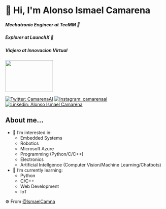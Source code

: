 # 👋 Hi, I'm Alonso Ismael Camarena

##### Mechatronic Engineer at TecMM 🤖
##### Explorer at LaunchX 🚀
##### Viajero at Innovacion Virtual 
<img align='' src="https://www.uv.mx/secretariaacademica/files/2020/07/innovacion-virtual.png" height="100" width="150">

[![Twitter: CamarenaAI](https://img.shields.io/badge/-CamarenaAI-blue?style=flat-square&logo=Twitter&logoColor=white&link=https://twitter.com/CamarenaAI)](https://twitter.com/CamarenaAI)
[![Instagram: camarenaai](https://img.shields.io/badge/-camarenaai-gray?style=flat-square&logo=Instagram&logoColor=white&link=https://www.instagram.com/CamarenaAI/)](https://www.instagram.com/CamarenaAI/)
[![Linkedin: Alonso Ismael Camarena](https://img.shields.io/badge/-AlonsoIsmaelCamarena-blue?style=flat-square&logo=Linkedin&logoColor=white&link=https://www.linkedin.com/in/camarenaai/)](https://www.linkedin.com/in/camarenaai/)

                                                                                                                       
## About me...
- 👀 I’m interested in:
     - Embedded Systems
     - Robotics
     - Microsoft Azure
     - Programming (Python/C/C++)
     - Electronics
     - Artificial Intellgence (Computer Vision/Machine Learning/Chatbots)
- 🌱 I’m currently learning:
     - Python
     - C/C++
     - Web Development
     - IoT

⚙️ From [@IsmaelCamna](https://github.com/IsmaelCamna)

